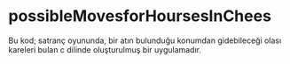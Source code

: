 # possibleMovesforHoursesInChees

Bu kod; satranç oyununda, bir atın bulunduğu konumdan gidebileceği olası kareleri bulan c dilinde oluşturulmuş bir uygulamadır.
